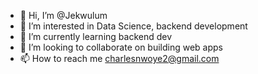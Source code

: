 - 👋 Hi, I’m @Jekwulum
- 👀 I’m interested in Data Science, backend development
- 🌱 I’m currently learning backend dev
- 💞️ I’m looking to collaborate on building web apps
- 📫 How to reach me charlesnwoye2@gmail.com

<!---
Jekwulum/Jekwulum is a ✨ special ✨ repository because its `README.md` (this file) appears on your GitHub profile.
You can click the Preview link to take a look at your changes.
--->
